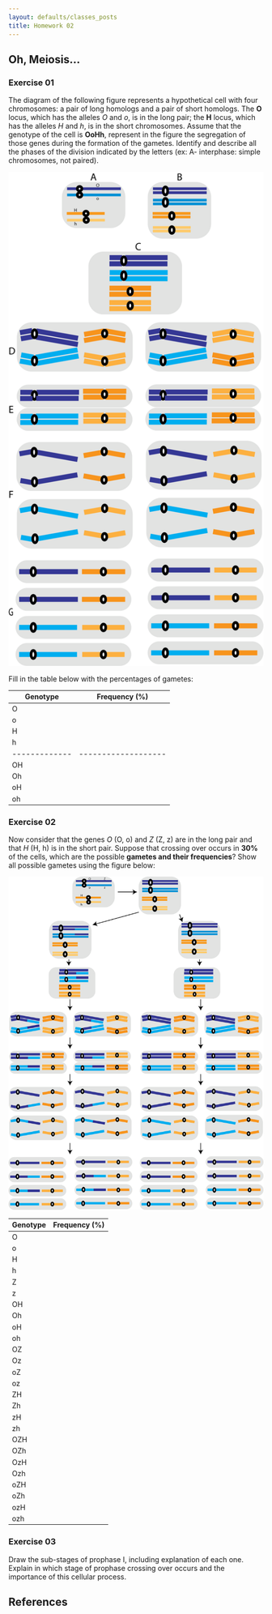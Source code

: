 ```yaml
---
layout: defaults/classes_posts
title: Homework 02
---
```


## Oh, Meiosis...

### Exercise 01

The diagram of the following figure represents a hypothetical cell with four chromosomes: a pair of long homologs and a pair of short homologs. The **O** locus, which has the alleles *O* and *o*, is in the long pair; the **H** locus, which has the alleles *H* and *h*, is in the short chromosomes. Assume that the genotype of the cell is **OoHh**, represent in the figure the segregation of those genes during the formation of the gametes. Identify and describe all the phases of the division indicated by the letters (ex: A- interphase: simple chromosomes, not paired). 

![:scale 50%](./figures/hom_02_p1.png)


Fill in the table below with the percentages of gametes:

| **Genotype**  | **Frequency (%)**   |
|---------------|---------------------|
| O             |                     |
| o             |                     |
| H             |                     |
| h             |                     |
| ------------- | ------------------- |
| OH            |                     |
| Oh            |                     |
| oH            |                     |
| oh            |                     |

### Exercise 02

Now consider that the genes *O* (O, o) and *Z* (Z, z) are in the long pair and that *H* (H, h) is in the short pair. Suppose that crossing over occurs in **30%** of the cells, which are the possible **gametes and their frequencies**? Show all possible gametes using the figure below:

![:scale 50%](./figures/hom_02_p2.png)

| **Genotype** | **Frequency (%)** |
|--------------|-------------------|
| O            |                   |
| o            |                   |
| H            |                   |
| h            |                   |
| Z            |                   |
| z            |                   |
| OH           |                   |
| Oh           |                   |
| oH           |                   |
| oh           |                   |
| OZ           |                   |
| Oz           |                   |
| oZ           |                   |
| oz           |                   |
| ZH           |                   |
| Zh           |                   |
| zH           |                   |
| zh           |                   |
| OZH          |                   |
| OZh          |                   |
| OzH          |                   |
| Ozh          |                   |
| oZH          |                   |
| oZh          |                   |
| ozH          |                   |
| ozh          |                   |

### Exercise 03

Draw the sub-stages of prophase I, including explanation of each one. Explain in which stage of prophase crossing over occurs and the importance of this cellular process.

## References

